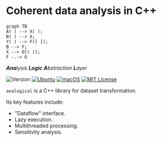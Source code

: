 # Coherent data analysis in C++

  ``` mermaid 
  graph TB
  A( ) --> X( );
  B( ) --> X;
  Y( ) --> F([ ]);
  B --> F;
  X --> O[( )];
  F -.-> O
  ```

_**Ana**lysis **Logic** **A**bstraction **L**ayer_

![Version](https://img.shields.io/badge/Version-0.1.0-blue.svg)
[![Ubuntu](https://github.com/taehyounpark/analogical/actions/workflows/ubuntu.yml/badge.svg?branch=master)](https://github.com/taehyounpark/analogical/actions/workflows/ubuntu.yml)
[![macOS](https://github.com/taehyounpark/analogical/actions/workflows/macos.yml/badge.svg?branch=master)](https://github.com/taehyounpark/analogical/actions/workflows/macos.yml)
[![MIT License](https://img.shields.io/badge/License-MIT-yellow.svg)](https://opensource.org/licenses/MIT)

`analogical` is a C++ library for dataset transformation.

Its key features include:

- "Dataflow" interface.
- Lazy execution.
- Multithreaded processing.
- Sensitivity analysis.